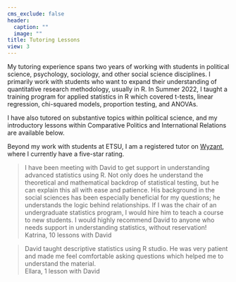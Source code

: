 ```yaml
---
cms_exclude: false
header:
  caption: ""
  image: ""
title: Tutoring Lessons
view: 3
---
```


My tutoring experience spans two years of working with students in political science, psychology, sociology, and other social science disciplines. I primarily work with students who want to expand their understanding of quantitative research methodology, usually in R. In Summer 2022, I taught a training program for applied statistics in R which covered t-tests, linear regression, chi-squared models, proportion testing, and ANOVAs. 

I have also tutored on substantive topics within political science, and my introductory lessons within Comparative Politics and International Relations are available below. 

Beyond my work with students at ETSU, I am a registered tutor on [Wyzant](https://www.wyzant.com/Tutors/davidic), where I currently have a five-star rating.

> I have been meeting with David to get support in understanding advanced statistics using R. Not only does he understand the theoretical and mathematical backdrop of statistical testing, but he can explain this all with ease and patience. His background in the social sciences has been especially beneficial for my questions; he understands the logic behind relationships. If I was the chair of an undergraduate statistics program, I would hire him to teach a course to new students. I would highly recommend David to anyone who needs support in understanding statistics, without reservation!  
> Katrina, 10 lessons with David

>David taught descriptive statistics using R studio. He was very patient and made me feel comfortable asking questions which helped me to understand the material.  
Ellara, 1 lesson with David

